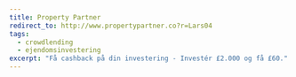 ```yaml
---
title: Property Partner
redirect_to: http://www.propertypartner.co?r=Lars04
tags:
  - crowdlending
  - ejendomsinvestering
excerpt: "Få cashback på din investering - Investér £2.000 og få £60."
---
```

